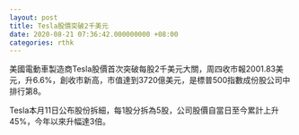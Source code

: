 ```yaml
---
layout: post
title: Tesla股價突破2千美元
date: 2020-08-21 07:36:42.000000000 +08:00
categories: rthk
---
```


美國電動車製造商Tesla股價首次突破每股2千美元大關，周四收市報2001.83美元，升6.6%，創收市新高，市值達到3720億美元，是標普500指數成份股公司中排行第8。

Tesla本月11日公布股份拆細，每1股分拆為5股，公司股價自當日至今累計上升45%，今年以來升幅達3倍。
